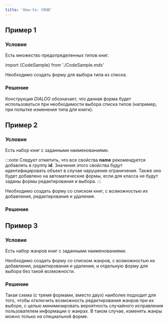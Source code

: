 ```yaml
---
title: 'How-to: CRUD'
---
```


## Пример 1

### Условие

Есть множество предопределенных типов книг.

import {CodeSample} from './CodeSample.mdx'

<CodeSample url="https://ru-documentation.lsfusion.org/sample?file=UseCaseCRUD&block=sample1"/>

Необходимо создать форму для выбора типа из списка.

### Решение

<CodeSample url="https://ru-documentation.lsfusion.org/sample?file=UseCaseCRUD&block=solution1"/>

Конструкция *DIALOG* обозначает, что данная форма будет использоваться при необходимости выбора списка типов (например, при попытке изменения типа для книги).

## Пример 2

### Условие

Есть набор книг с заданными наименованиями.

<CodeSample url="https://ru-documentation.lsfusion.org/sample?file=UseCaseCRUD&block=sample2"/>


:::note
Следует отметить, что все свойства **name** рекомендуется добавлять в группу **id**. Значения этого свойства будут идентифицировать объект в случае нарушения ограничения. Также оно будет добавлено на автоматические формы, если для класса не будут заданы формы редактирования и выбора.
:::

  

Необходимо создать форму со списком книг, с возможностью их добавления, редактирования и удаления.

### Решение

<CodeSample url="https://ru-documentation.lsfusion.org/sample?file=UseCaseCRUD&block=solution2"/>

## Пример 3

### Условие

Есть набор жанров книг с заданными наименованиями.

<CodeSample url="https://ru-documentation.lsfusion.org/sample?file=UseCaseCRUD&block=sample3"/>

Необходимо создать форму со списком жанров, с возможностью их добавления, редактирования и удаления, и отдельную форму для выбора без такой возможности.

### Решение

<CodeSample url="https://ru-documentation.lsfusion.org/sample?file=UseCaseCRUD&block=solution3"/>

Такая схема (с тремя формами, вместо двух) наиболее подходит для того, чтобы отключить возможность редактирования жанров при их выборе, с целью минимизировать вероятность случайного исправления пользователем информации о жанрах. В таком случае, изменять жанры можно только на специальной форме.
